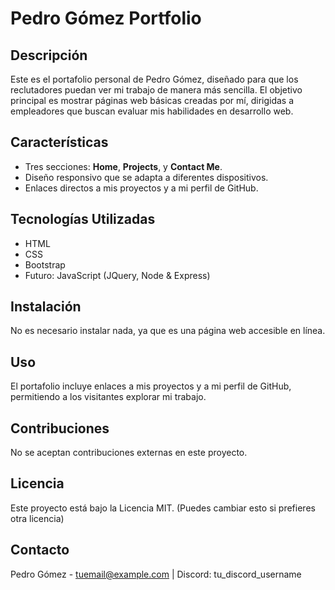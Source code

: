 # Pedro Gómez Portfolio

## Descripción
Este es el portafolio personal de Pedro Gómez, diseñado para que los reclutadores puedan ver mi trabajo de manera más sencilla. El objetivo principal es mostrar páginas web básicas creadas por mí, dirigidas a empleadores que buscan evaluar mis habilidades en desarrollo web.

## Características
- Tres secciones: **Home**, **Projects**, y **Contact Me**.
- Diseño responsivo que se adapta a diferentes dispositivos.
- Enlaces directos a mis proyectos y a mi perfil de GitHub.

## Tecnologías Utilizadas
- HTML
- CSS
- Bootstrap
- Futuro: JavaScript (JQuery, Node & Express)

## Instalación
No es necesario instalar nada, ya que es una página web accesible en línea.

## Uso
El portafolio incluye enlaces a mis proyectos y a mi perfil de GitHub, permitiendo a los visitantes explorar mi trabajo.

## Contribuciones
No se aceptan contribuciones externas en este proyecto.

## Licencia
Este proyecto está bajo la Licencia MIT. (Puedes cambiar esto si prefieres otra licencia)

## Contacto
Pedro Gómez - [tuemail@example.com](mailto:tuemail@example.com) | Discord: tu_discord_username
